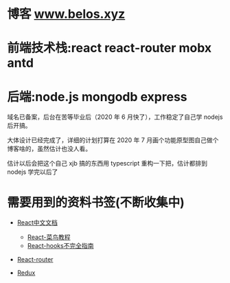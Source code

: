 # 博客 www.belos.xyz

# 前端技术栈:react react-router mobx antd

# 后端:node.js mongodb express

域名已备案，后台在苦等毕业后（2020 年 6 月快了），工作稳定了自己学 nodejs 后开搞。

大体设计已经完成了，详细的计划打算在 2020 年 7 月画个功能原型图自己做个博客啥的，虽然估计也没人看。

估计以后会把这个自己 xjb 搞的东西用 typescript 重构一下把，估计都排到 nodejs 学完以后了 

# 需要用到的资料书签(不断收集中)
* [React中文文档](https://react.docschina.org/)
    - [React-菜鸟教程](https://www.runoob.com/react/react-tutorial.html)
    - [React-hooks不完全指南](https://segmentfault.com/a/1190000019223106)
* [React-router](https://reacttraining.com/react-router/web/guides/quick-start)

* [Redux]()
